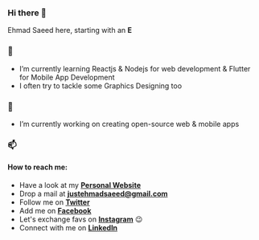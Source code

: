 ### Hi there 👋

Ehmad Saeed here, starting with an **E**

### 🌱

- I’m currently learning Reactjs & Nodejs for web development & Flutter for Mobile App Development
- I often try to tackle some Graphics Designing too

### 🔭

- I’m currently working on creating open-source web & mobile apps

### 📫

#### How to reach me:

- Have a look at my **[Personal Website](https://ehmadsaeed.me/)**
- Drop a mail at **[justehmadsaeed@gmail.com](mailto:justehmadsaeed@gmail.com)**
- Follow me on **[Twitter](https://twitter.com/justEhmadSaeed)**
- Add me on **[Facebook](https://www.facebook.com/justEhmadSaeed)**
- Let's exchange favs on **[Instagram](https://www.instagram.com/justEhmadSaeed)** 😉
- Connect with me on **[LinkedIn](https://www.linkedin.com/in/justehmadsaeed/)**

<!--

Here are some ideas to get you started:

- 👯 I’m looking to collaborate on ...
- 🤔 I’m looking for help with ...
- 💬 Ask me about
- 😄 Pronouns: ...
- ⚡ Fun fact: ...
-->

